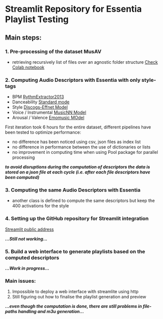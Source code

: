 # Streamlit Repository for Essentia Playlist Testing

## Main steps:

### 1. Pre-processing of the dataset MusAV
- retrieving recursively list of files over an agnostic folder structure
[Check Colab notebook](https://colab.research.google.com/drive/1KmjyiFMBxAGL1eM74tJ716AohOMRD1va?usp=sharing)

### 2. Computing Audio Descriptors with Essentia with only style-tags

- BPM [RythmExtractor2013](https://essentia.upf.edu/reference/std_RhythmExtractor2013.html)
- Danceability [Standard mode](https://essentia.upf.edu/reference/std_Danceability.html)
- Style [Discogs-Effnet Model](https://essentia.upf.edu/models/music-style-classification/discogs-effnet/discogs-effnet-bs64-1.pb)
- Voice / Instrumental [MusicNN Model](https://essentia.upf.edu/models/classifiers/voice_instrumental/voice_instrumental-musicnn-mtt-2.pb)
- Arousal / Valence [Emomusic MOdel](https://essentia.upf.edu/models/classification-heads/emomusic/emomusic-musicnn-msd-2.pb)

First iteration took 6 hours for the entire dataset, different pipelines have been tested to optimize performance:
- no difference has been noticed using csv, json files as index list
- no difference in performance between the use of dictionaries or lists
- no improvement in computing time when using Pool package for parallel processing

***to avoid disruptions during the computation of descriptors the data is stored on a json file at each cycle (i.e. after each file descriptors have been computed)***

### 3. Computing the same Audio Descriptors with Essentia
- another class is defined to compute the same descriptors but keep the 400 activations for the style

### 4. Setting up the GitHub repository for Streamlit integration

[Streamlit public address](https://esse-playlist.streamlit.app/) 

***...Still not working...***

### 5. Build a web interface to generate playlists based on the computed descriptors

***...Work in progress...***

### Main issues:

1. Impossible to deploy a web interface with streamlite using http
2. Still figuring out how to finalise the playlist generation and preview

***...even though the computation is done, there are still problems in file-paths handling and m3u generation...***